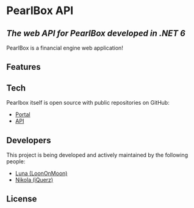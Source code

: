 # PearlBox API
## _The web API for PearlBox developed in .NET 6_

PearlBox is a financial engine web application!

## Features
## Tech
Pearlbox itself is open source with public repositories on GitHub:
- [Portal]()
- [API]()

## Developers
This project is being developed and actively maintained by the following people:
- [Luna (LoonOnMoon)](https://github.com/LoonOnMoon)
- [Nikola (iQuerz)](https://github.com/iQuerz)

## License



